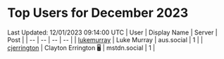 # Top Users for December 2023
Last Updated: 12/01/2023 09:14:00 UTC
| User | Display Name | Server | Post |
| -- | -- | -- | -- |
| [lukemurray](https://aus.social/@lukemurray) | Luke Murray | aus.social | 1 |
| [cjerrington](https://mstdn.social/@cjerrington) | Clayton Errington 🖥️ | mstdn.social | 1 |
